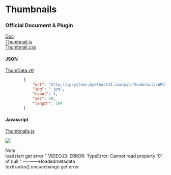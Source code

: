 # Thumbnails  
### Official Document & Plugin  
[Doc](//docs.brightcove.com/en/player/brightcove-player/guides/thumbnails-plugin.html)  
[Thumbnail.js](//players.brightcove.net/videojs-thumbnails/videojs.thumbnails.js)  
[Thumbnail.css](//players.brightcove.net/videojs-thumbnails/videojs.thumbnails.css)  

#### JSON
[ThumData.vtt](//raw.githubusercontent.com/indianstau/Brightcove/master/Plugin/thumbnails/ThumData.vtt)  
```  JSON
        {
            "url": "http://ipsystems.byethost14.com/pic/Thumbnails/WRC",
            "jpg": ".jpg",
            "count": 1,
            "sec": 10,
            "length": 194
        }      
```   
#### Javascript  

[Thumbnails.js](//raw.githubusercontent.com/indianstau/Brightcove/master/Plugin/thumbnails/thumbnails.js)  
  
![](https://i.imgur.com/alqrNpY.png)  

  
Note:    
loadstart get error  " VIDEOJS: ERROR: TypeError: Cannot read property '0' of null  "  ------>loadedmetadata  
texttracks().oncuechange get error  



